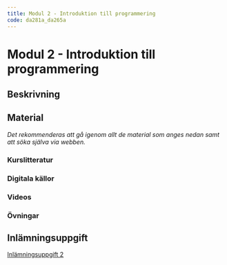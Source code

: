 ```yaml
---
title: Modul 2 - Introduktion till programmering
code: da281a_da265a
---
```


# Modul 2 - Introduktion till programmering

## Beskrivning

## Material

_Det rekommenderas att gå igenom allt de material som anges nedan samt att söka själva via webben._

### Kurslitteratur

### Digitala källor

### Videos

### Övningar

## Inlämningsuppgift

[Inlämningsuppgift 2](/courses/da281a_da265a/assignments/uppg2.html)
